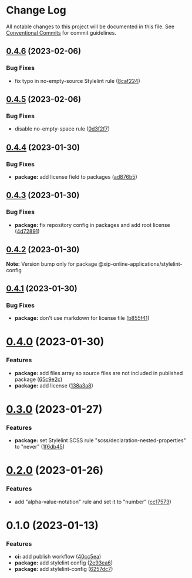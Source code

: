 # Change Log

All notable changes to this project will be documented in this file.
See [Conventional Commits](https://conventionalcommits.org) for commit guidelines.

## [0.4.6](https://github.com/xip-online-applications/configs/compare/@xip-online-applications/stylelint-config@0.4.5...@xip-online-applications/stylelint-config@0.4.6) (2023-02-06)

### Bug Fixes

- fix typo in no-empty-source Stylelint rule ([8caf224](https://github.com/xip-online-applications/configs/commit/8caf2244f673d9d3b47456cb4a4ad0d2cf2f2e96))

## [0.4.5](https://github.com/xip-online-applications/configs/compare/@xip-online-applications/stylelint-config@0.4.4...@xip-online-applications/stylelint-config@0.4.5) (2023-02-06)

### Bug Fixes

- disable no-empty-space rule ([0d3f2f7](https://github.com/xip-online-applications/configs/commit/0d3f2f75bc5a07140d997c1d2b281ae579d93a07))

## [0.4.4](https://github.com/xip-online-applications/configs/compare/@xip-online-applications/stylelint-config@0.4.3...@xip-online-applications/stylelint-config@0.4.4) (2023-01-30)

### Bug Fixes

- **package:** add license field to packages ([ad876b5](https://github.com/xip-online-applications/configs/commit/ad876b5bd30e5c2c963028de6ab63351159222ae))

## [0.4.3](https://github.com/xip-online-applications/configs/compare/@xip-online-applications/stylelint-config@0.4.2...@xip-online-applications/stylelint-config@0.4.3) (2023-01-30)

### Bug Fixes

- **package:** fix repository config in packages and add root license ([4d72891](https://github.com/xip-online-applications/configs/commit/4d728911fe22868ca0a5963569ce370a889a7f1a))

## [0.4.2](https://github.com/xip-online-applications/configs/compare/@xip-online-applications/stylelint-config@0.4.1...@xip-online-applications/stylelint-config@0.4.2) (2023-01-30)

**Note:** Version bump only for package @xip-online-applications/stylelint-config

## [0.4.1](https://github.com/xip-online-applications/configs/compare/@xip-online-applications/stylelint-config@0.4.0...@xip-online-applications/stylelint-config@0.4.1) (2023-01-30)

### Bug Fixes

- **package:** don't use markdown for license file ([b855f41](https://github.com/xip-online-applications/configs/commit/b855f41100d5748769b9996d6005e6dabbdc87db))

# [0.4.0](https://github.com/xip-online-applications/configs/compare/@xip-online-applications/stylelint-config@0.3.0...@xip-online-applications/stylelint-config@0.4.0) (2023-01-30)

### Features

- **package:** add files array so source files are not included in published package ([65c9e2c](https://github.com/xip-online-applications/configs/commit/65c9e2c09a74bb3ca31c2ddb4b79120aa0470ac0))
- **package:** add license ([138a3a8](https://github.com/xip-online-applications/configs/commit/138a3a8c5b0ef44e9832e5abf071aa33e734ff21))

# [0.3.0](https://github.com/xip-online-applications/configs/compare/@xip-online-applications/stylelint-config@0.2.0...@xip-online-applications/stylelint-config@0.3.0) (2023-01-27)

### Features

- **package:** set Stylelint SCSS rule "scss/declaration-nested-properties" to "never" ([1f6db45](https://github.com/xip-online-applications/configs/commit/1f6db45e42d7024ae4611640226314ba9a664279))

# [0.2.0](https://github.com/xip-online-applications/configs/compare/@xip-online-applications/stylelint-config@0.1.0...@xip-online-applications/stylelint-config@0.2.0) (2023-01-26)

### Features

- add "alpha-value-notation" rule and set it to "number" ([cc17573](https://github.com/xip-online-applications/configs/commit/cc17573f64842f67c22bbf3607c4bb2d990f5f82))

# 0.1.0 (2023-01-13)

### Features

- **ci:** add publish workflow ([40cc5ea](https://github.com/xip-online-applications/configs/commit/40cc5eabfd830088ab3da7597c3ab8b00b030f34))
- **package:** add stylelint config ([2e93ea6](https://github.com/xip-online-applications/configs/commit/2e93ea6e5d7156c3114b31c685ba2d82aa975c8f))
- **package:** add stylelint-config ([6257dc7](https://github.com/xip-online-applications/configs/commit/6257dc76abe493a9b6f0834edefae1c98dc50960))

